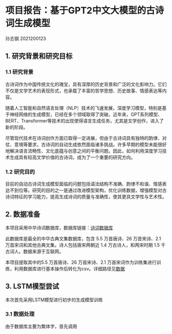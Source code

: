 # 项目报告：基于GPT2中文大模型的古诗词生成模型
孙志钢 2021200123
## 1. 研究背景和研究目标
### 1.1 研究背景
古诗词作为中国传统文化的瑰宝，具有深厚的历史背景和广泛的文化影响力。它们不仅是文学艺术的表现形式，也承载了丰富的哲学思想、历史故事、情感表达等内容。

随着人工智能和自然语言处理（NLP）技术的飞速发展，深度学习模型，特别是基于神经网络的生成模型，已经在多个领域取得了突破。近年来，GPT系列模型、BERT、Transformer等技术的出现使得语言生成任务，尤其是文学创作，进入了新的阶段。

尽管现代技术在诗词创作方面已取得一定进展，但由于古诗词具有独特的韵律、对仗、意境等要求，古诗词的自动生成依然面临诸多挑战。许多早期的模型未能很好地解决语言流畅性、文化底蕴与创意之间的平衡问题。因此，如何利用深度学习技术生成具有较高文学价值的古诗词，成为了一个重要的研究方向。

### 1.2 研究目的
目前的自动古诗词生成模型面临的问题包括语法结构不准确、韵律不和谐、情感表达不到位等。研究的目的之一是通过改进模型架构，优化训练数据，增强模型对古诗词特征的学习能力，提高生成诗词的质量与准确性，使其更具文学性与艺术性。

## 2. 数据准备
本项目采用中华诗词数据库，数据库链接：[诗词数据库](https://github.com/chinese-poetry/chinese-poetry)

此数据库是最全的中华古典文集数据库，包含 5.5 万首唐诗、26 万首宋诗、2.1 万首宋词和其他古典文集。诗人包括唐宋两朝近 1.4 万古诗人，和两宋时期 1.5 千古词人。数据来源于互联网。

本项目提取其中的5.5 万首唐诗、26 万首宋诗、2.1 万首宋词作为训练集进行训练，利用数据库进行基本操作后转化为csv。详细路径见[数据](./src/data_path.md)

## 3. LSTM模型尝试
本次首先采用LSTM模型进行初步的生成模型训练

### 3.1 数据处理
由于数据库主要为繁体字，首先调用 



